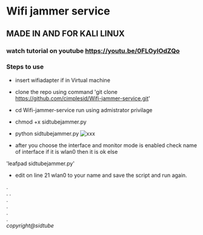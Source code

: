 # Wifi jammer service
## MADE IN AND FOR KALI LINUX
### watch tutorial on youtube https://youtu.be/0FLOylOdZQo 
### Steps to use
* insert wifiadapter if in Virtual machine
* clone the repo using command 'git clone https://github.com/cimplesid/Wifi-jammer-service.git'
* cd Wifi-jammer-service
run using admistrator privilage
* chmod +x sidtubejammer.py
* python sidtubejammer.py
![xxx](https://user-images.githubusercontent.com/29953052/39392114-aac91e78-4acf-11e8-9e55-c279e6d97ea0.JPG)

* after you choose the interface and monitor mode is enabled check name of interface if it is wlan0 then it is ok else  

'leafpad sidtubejammer.py'
* edit on line 21 wlan0 to your name and save the script and run again.
  
.  
. 
.  
.  
.  
.  
.  
*copyright@sidtube*

